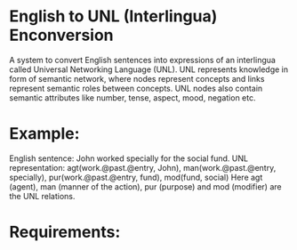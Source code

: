 # English to UNL (Interlingua) Enconversion
A system to convert English sentences into expressions of an interlingua called Universal Networking Language (UNL). UNL represents knowledge in form of semantic network, where nodes represent concepts and links represent semantic roles between concepts. UNL nodes also contain semantic attributes like number, tense, aspect, mood, negation etc. 

# Example: 
English sentence: John worked specially for the social fund.
UNL representation: agt(work.@past.@entry, John), man(work.@past.@entry, specially), pur(work.@past.@entry, fund), mod(fund, social)
Here agt (agent), man (manner of the action), pur (purpose) and mod (modifier) are the UNL relations.

# Requirements:
